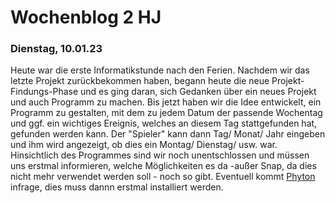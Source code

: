 # Wochenblog 2 HJ

### Dienstag, 10.01.23
Heute war die erste Informatikstunde nach den Ferien. Nachdem wir das letzte Projekt zurückbekommen haben, begann heute die neue Projekt-Findungs-Phase und es ging daran, sich Gedanken über ein neues Projekt und auch Programm zu machen. Bis jetzt haben wir die Idee entwickelt, ein Programm zu gestalten, mit dem zu jedem Datum der passende Wochentag und ggf. ein wichtiges Ereignis, welches an diesem Tag stattgefunden hat, gefunden werden kann. Der "Spieler" kann dann Tag/ Monat/ Jahr eingeben und ihm wird angezeigt, ob dies ein Montag/ Dienstag/ usw. war. Hinsichtlich des Programmes sind wir noch unentschlossen und müssen uns erstmal informieren, welche Möglichkeiten es da -außer Snap, da dies nicht mehr verwendet werden soll - noch so gibt. Eventuell kommt [Phyton](https://www.python.org/psf-landing/) infrage, dies muss dannn erstmal installiert werden.

